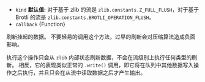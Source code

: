 <!-- YAML
added: v0.5.8
-->

* `kind` **默认值:** 对于基于 zlib 的流是 `zlib.constants.Z_FULL_FLUSH`，对于基于 Brotli 的流是 `zlib.constants.BROTLI_OPERATION_FLUSH`。
* `callback` {Function}

刷新挂起的数据。
不要轻易的调用这个方法，过早的刷新会对压缩算法造成负面影响。

执行这个操作只会从 `zlib` 内部状态刷新数据，不会在流级别上执行任何类型的刷新。
相反，它的表现类似正常的 `.write()` 调用，即它将在队列中其他数据写入操作之后执行，并且只会在从流中读取数据之后才产生输出。

